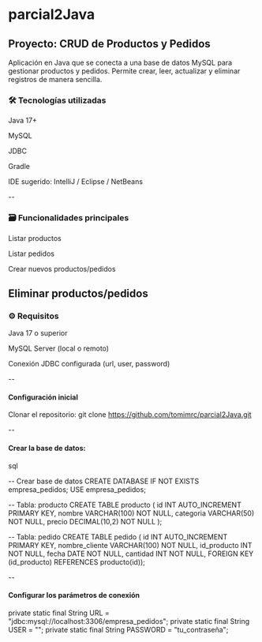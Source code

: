 # parcial2Java

## Proyecto: CRUD de Productos y Pedidos
Aplicación en Java que se conecta a una base de datos MySQL para gestionar productos y pedidos. Permite crear, leer, actualizar y eliminar registros de manera sencilla.

### 🛠 Tecnologías utilizadas
Java 17+

MySQL

JDBC

Gradle

IDE sugerido: IntelliJ / Eclipse / NetBeans

--

### 🗃️ Funcionalidades principales
Listar productos

Listar pedidos

Crear nuevos productos/pedidos

Eliminar productos/pedidos
--

### ⚙️ Requisitos
Java 17 o superior

MySQL Server (local o remoto)

Conexión JDBC configurada (url, user, password)

--

#### Configuración inicial


Clonar el repositorio:
git clone https://github.com/tomimrc/parcial2Java.git

--

#### Crear la base de datos:

sql

-- Crear base de datos
CREATE DATABASE IF NOT EXISTS empresa_pedidos;
USE empresa_pedidos;

-- Tabla: producto
CREATE TABLE producto (
    id INT AUTO_INCREMENT PRIMARY KEY,
    nombre VARCHAR(100) NOT NULL,
    categoria VARCHAR(50) NOT NULL,
    precio DECIMAL(10,2) NOT NULL
);

-- Tabla: pedido
CREATE TABLE pedido (
    id INT AUTO_INCREMENT PRIMARY KEY,
    nombre_cliente VARCHAR(100) NOT NULL,
    id_producto INT NOT NULL,
    fecha DATE NOT NULL,
    cantidad INT NOT NULL,
    FOREIGN KEY (id_producto) REFERENCES producto(id));


--

#### Configurar los parámetros de conexión 

private static final String URL = "jdbc:mysql://localhost:3306/empresa_pedidos";
private static final String USER = "";
private static final String PASSWORD = "tu_contraseña";
